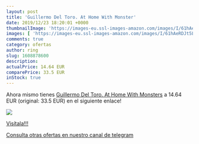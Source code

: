```yaml
---
layout: post
title: 'Guillermo Del Toro. At Home With Monster'
date: 2019/12/23 18:20:01 +0000
thumbnailImage: 'https://images-eu.ssl-images-amazon.com/images/I/61hAeRDJt5L._SL200_.jpg'
images: [ 'https://images-eu.ssl-images-amazon.com/images/I/61hAeRDJt5L._SL200_.jpg' ]
comments: true
category: ofertas
author: ring
slug: 1608878600
description:
actualPrice: 14.64 EUR
comparePrice: 33.5 EUR
inStock: true
---
```


Ahora mismo tienes [Guillermo Del Toro. At Home With Monsters](https://www.amazon.com/dp/1608878600/?tag=redken08-20) a 14.64 EUR (original: 33.5 EUR) en el siguiente enlace!

[![](https://images-eu.ssl-images-amazon.com/images/I/61hAeRDJt5L._SL200_.jpg)](https://www.amazon.com/dp/1608878600/?tag=redken08-20)

[Visítala!!!](https://www.amazon.com/dp/1608878600/?tag=redken08-20)

[Consulta otras ofertas en nuestro canal de telegram](https://t.me/s/ofertas25)

